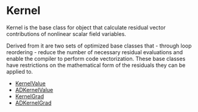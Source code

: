 # Kernel

Kernel is the base class for object that calculate residual vector contributions
of nonlinear scalar field variables.

Derived from it are two sets of optimized base classes that - through loop
reordering - reduce the number of necessary residual evaluations and enable the
compiler to perform code vectorization. These base classes have restrictions on
the mathematical form of the residuals they can be applied to.

- [KernelValue](/KernelValue.md)
- [ADKernelValue](/ADKernelValue.md)
- [KernelGrad](/KernelGrad.md)
- [ADKernelGrad](/ADKernelGrad.md)
